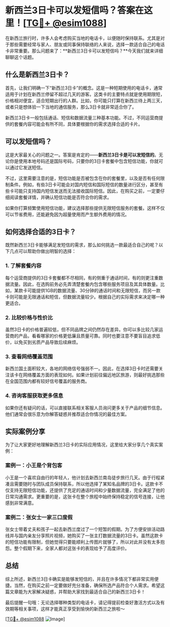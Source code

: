 # 新西兰3日卡可以发短信吗？答案在这里！[[TG💪+ @esim1088](https://t.me/s/esim1088)]

在新西兰旅行时，许多人会考虑购买当地的电话卡，以便随时保持联系。尤其是对于那些需要经常与家人、朋友或同事保持联络的人来说，选择一款适合自己的电话卡非常重要。那么问题来了：**新西兰3日卡可以发短信吗？**今天我们就来详细聊聊这个话题。

## 什么是新西兰3日卡？

首先，让我们明确一下“新西兰3日卡”的概念。这是一种短期使用的电话卡，通常适用于计划在新西兰停留不超过几天的游客。这类卡的主要特点就是使用期限短，价格相对便宜，适合短期出行的人群。比如，你可能只打算在新西兰待上两三天，或者只是想体验一下当地的通信服务，那么3日卡就非常适合你了。

新西兰3日卡一般包括通话、短信和数据流量三种基本功能。不过，不同运营商提供的套餐内容可能会有所不同，具体要根据你的需求选择合适的卡片。

## 可以发短信吗？

这是大家最关心的问题之一。答案是肯定的——**新西兰3日卡是可以发短信的**。无论你是使用本地号码还是国际号码，只要你的3日卡套餐中包含短信功能，你就可以通过它发送短信。

不过，这里需要注意的是，短信功能是否被包含在你的套餐里，以及是否有任何限制条件。例如，有些3日卡可能会对国内短信和国际短信的数量进行区分，甚至有些卡可能只支持国内短信发送而无法接收国际短信。因此，在购买之前，一定要仔细阅读套餐详情，并确认短信功能是否符合你的需求。

如果你打算频繁使用短信功能，建议选择那些提供无限短信服务的套餐。这样不仅可以节省费用，还能避免因为超量使用而产生额外费用的情况。

## 如何选择合适的3日卡？

既然新西兰3日卡能够满足发短信的需求，那么如何挑选一款最适合自己的呢？以下几点可以帮助你做出明智的选择：

### 1. **了解套餐内容**

每个运营商提供的3日卡套餐都不尽相同，有的侧重于通话时间，有的则更注重数据流量。因此，在选购前务必先弄清楚套餐内包含哪些服务项目及其具体数量。比如，某款卡可能提供1GB的数据流量、30分钟的通话时间和无限短信，而另一款卡则可能是无限通话和短信，但数据流量较少。根据自己的实际需求来决定哪一种更适合。

### 2. **比较价格与性价比**

虽然3日卡的价格普遍较低，但不同品牌之间仍然存在差异。你可以多比较几家运营商的产品，看看哪家的价格更低廉且质量可靠。同时也要注意不要盲目追求低价，以免买到劣质产品导致后续麻烦。

### 3. **查看网络覆盖范围**

新西兰国土面积较大，各地的网络信号强弱不一。因此，在选择3日卡时还需要关注该卡在网络覆盖方面的表现如何。如果计划前往偏远地区旅游，则最好挑选那些在全国范围内都有较好信号覆盖的服务商。

### 4. **咨询客服获取更多信息**

如果你还有疑问的话，可以直接联系相关客服人员询问更多关于产品的细节信息。他们通常会很乐意为你解答疑惑并推荐适合你情况的最佳方案。

## 实际案例分享

为了让大家更好地理解新西兰3日卡的实际应用情况，这里给大家分享几个真实案例：

### 案例一：小王是个背包客
小王是一个喜欢自由行的年轻人，他计划去新西兰南岛徒步旅行几天。由于行程紧凑且需要随时与团队成员保持联系，所以他选择了某知名品牌的3日卡。这款卡不仅支持无限短信功能，还提供了充足的通话时间和少量数据流量，完全满足了他的日常沟通需求。更重要的是，这张卡在整个旅程中始终保持稳定的信号连接，让他感到非常满意。

### 案例二：张女士一家三口度假
张女士带着丈夫和孩子一起去新西兰度过了一个短暂的假期。为了方便安排活动路线并与国内亲友分享照片视频，她购买了一张主打数据流量的3日卡。虽然这款卡的短信功能有限制，但她觉得只要能顺利上传图片就够了，所以对此并没有太多抱怨。整个假期下来，全家人都对这张卡的表现给予了高度评价。

## 总结

综上所述，新西兰3日卡确实是能够发短信的，并且在许多情况下都非常实用便捷。当然，在购买之前一定要做好充分准备，确保所选产品符合个人需求。希望这篇文章能为大家解决疑惑，并帮助大家找到最适合自己的新西兰3日卡！

最后提醒一句哦：无论选择哪种类型的电话卡，请记得提前检查好激活方式以及有效期等相关事项，这样才能真正享受到愉快的新西兰之旅啦～

[[TG💪+ @esim1088](https://t.me/s/esim1088) ![Image](https://i.postimg.cc/4NQfJmqS/Snipaste-2025-05-13-00-14-12.png)]